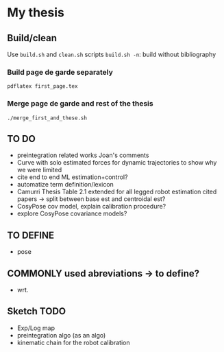 # My thesis

## Build/clean
Use `build.sh` and `clean.sh` scripts
`build.sh -n`: build without bibliography

### Build page de garde separately
`pdflatex first_page.tex`

### Merge page de garde and rest of the thesis
`./merge_first_and_these.sh`

## TO DO
- preintegration related works Joan's comments
- Curve with solo estimated forces for dynamic trajectories to show why we were limited
- cite end to end ML estimation+control?
- automatize term definition/lexicon
- Camurri Thesis Table 2.1 extended for all legged robot estimation cited papers
    -> split between base est and centroidal est?  
- CosyPose cov model, explain calibration procedure?
- explore CosyPose covariance models?

## TO DEFINE
- pose

## COMMONLY used abreviations -> to define?
- wrt.

## Sketch TODO
- Exp/Log map
- preintegration algo (as an algo)
- kinematic chain for the robot calibration